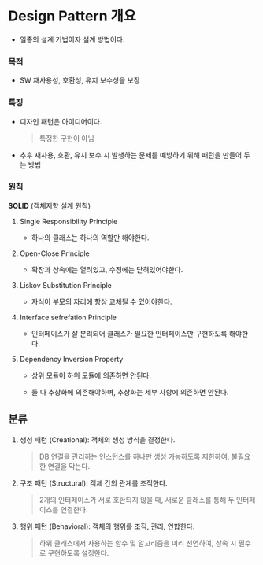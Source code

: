 # Design Pattern 개요

- 일종의 설계 기법이자 설계 방법이다.

### 목적

- SW 재사용성, 호환성, 유지 보수성을 보장

### 특징

- 디자인 패턴은 아이디어이다.

    > 특정한 구현이 아님

- 추후 재사용, 호환, 유지 보수 시 발생하는 문제를 예방하기 위해 패턴을 만들어 두는 방법

### 원칙

**SOLID** (객체지향 설계 원칙)

1. Single Responsibility Principle

    - 하나의 클래스는 하나의 역할만 해야한다.

2. Open-Close Principle

    - 확장과 상속에는 열려있고, 수정에는 닫혀있어야한다.

3. Liskov Substitution Principle

    - 자식이 부모의 자리에 항상 교체될 수 있어야한다.

4. Interface sefrefation Principle

    - 인터페이스가 잘 분리되어 클래스가 필요한 인터페이스만 구현하도록 해야한다.

5. Dependency Inversion Property

    - 상위 모듈이 하위 모듈에 의존하면 안된다.

    - 둘 다 추상화에 의존해야하며, 추상화는 세부 사항에 의존하면 안된다.

## 분류

1. 생성 패턴 (Creational): 객체의 생성 방식을 결정한다.

    > DB 연결을 관리하는 인스턴스를 하나만 생성 가능하도록 제한하여, 불필요한 연결을 막는다.

2. 구조 패턴 (Structural): 객체 간의 관계를 조직한다.

    > 2개의 인터페이스가 서로 호환되지 않을 때, 새로운 클래스를 통해 두 인터페이스를 연결한다.

3. 행위 패턴 (Behavioral): 객체의 행위를 조직, 관리, 연합한다.

    > 하위 클래스에서 사용하는 함수 및 알고리즘을 미리 선언하여, 상속 시 필수로 구현하도록 설정한다. 
